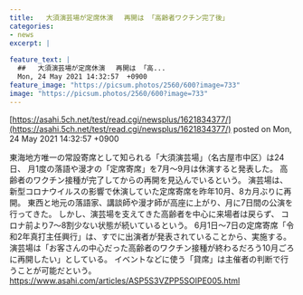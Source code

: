 ```yaml
---
title:   大須演芸場が定席休演　 再開は 「高齢者ワクチン完了後」  
categories:
- news
excerpt: |
  
feature_text: |
  ##   大須演芸場が定席休演　 再開は 「高...
  Mon, 24 May 2021 14:32:57  +0900
feature_image: "https://picsum.photos/2560/600?image=733"
image: "https://picsum.photos/2560/600?image=733"
---
```


[https://asahi.5ch.net/test/read.cgi/newsplus/1621834377/](https://asahi.5ch.net/test/read.cgi/newsplus/1621834377/)
posted on Mon, 24 May 2021 14:32:57  +0900

<!--more-->

東海地方唯一の常設寄席として知られる「大須演芸場」（名古屋市中区）は24日、 月1度の落語や漫才の「定席寄席」を7月〜9月は休演すると発表した。 高齢者のワクチン接種が完了してからの再開を見込んでいるという。 演芸場は、新型コロナウイルスの影響で休演していた定席寄席を昨年10月、8カ月ぶりに再開。 東西と地元の落語家、講談師や漫才師が高座に上がり、月に7日間の公演を行ってきた。 しかし、演芸場を支えてきた高齢者を中心に来場者は戻らず、 コロナ前より7〜8割少ない状態が続いているという。 6月1日〜7日の定席寄席「令和2年真打主任興行」は、すでに出演者が発表されていることから、実施する。 演芸場は「お客さんの中心だった高齢者のワクチン接種が終わるだろう10月ごろに再開したい」としている。 イベントなどに使う「貸席」は主催者の判断で行うことが可能だという。 https://www.asahi.com/articles/ASP5S3VZPP5SOIPE005.html
